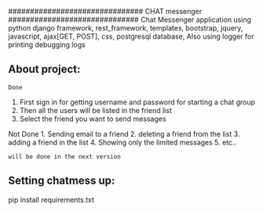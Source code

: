 ###############################
    CHAT messenger
##############################
Chat Messenger application using python django framework, rest_framework, templates, bootstrap, jquery, javascript,
 ajax[GET, POST], css, postgresql database, Also using logger for printing debugging logs

 About project:
 ----------------
    Done
 1. First sign in for getting username and password for starting a chat group
 2. Then all the users will be listed in the friend list
 3. Select the friend you want to send messages

Not Done
    1. Sending email to a friend
    2. deleting a friend from the list
    3. adding a friend in the list
    4. Showing only the limited messages
    5. etc..

    will be done in the next version

Setting chatmess up:
--------------------
pip install requirements.txt